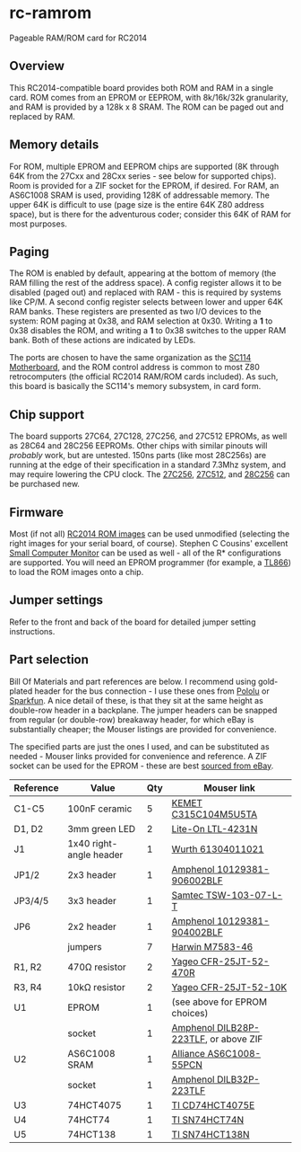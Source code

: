# rc-ramrom
 Pageable RAM/ROM card for RC2014

## Overview
This RC2014-compatible board provides both ROM and RAM in a single card. ROM comes from an EPROM or EEPROM, with 8k/16k/32k granularity, and RAM is provided by a 128k x 8 SRAM. The ROM can be paged out and replaced by RAM.

## Memory details
For ROM, multiple EPROM and EEPROM chips are supported (8K through 64K from the 27Cxx and 28Cxx series - see below for supported chips). Room is provided for a ZIF socket for the EPROM, if desired. For RAM, an AS6C1008 SRAM is used, providing 128K of addressable memory. The upper 64K is difficult to use (page size is the entire 64K Z80 address space), but is there for the adventurous coder; consider this 64K of RAM for most purposes.

## Paging
The ROM is enabled by default, appearing at the bottom of memory (the RAM filling the rest of the address space). A config register allows it to be disabled (paged out) and replaced with RAM - this is required by systems like CP/M. A second config register selects between lower and upper 64K RAM banks. These registers are presented as two I/O devices to the system: ROM paging at 0x38, and RAM selection at 0x30. Writing a **1** to 0x38 disables the ROM, and writing a **1** to 0x38 switches to the upper RAM bank. Both of these actions are indicated by LEDs.

The ports are chosen to have the same organization as the [SC114 Motherboard](https://smallcomputercentral.wordpress.com/sc114-documentation/), and the ROM control address is common to most Z80 retrocomputers (the official RC2014 RAM/ROM cards included). As such, this board is basically the SC114's memory subsystem, in card form. 

## Chip support
The board supports 27C64, 27C128, 27C256, and 27C512 EPROMs, as well as 28C64 and 28C256 EEPROMs. Other chips with similar pinouts will *probably* work, but are untested. 150ns parts (like most 28C256s) are running at the edge of their specification in a standard 7.3Mhz system, and may require lowering the CPU clock. The [27C256](https://www.mouser.com/ProductDetail/AT27C256R-70PU/), [27C512](https://www.mouser.com/ProductDetail/AT27C512R-70PU/), and [28C256](https://www.mouser.com/ProductDetail/AT28C256-15PU/) can be purchased new.

## Firmware
Most (if not all) [RC2014 ROM images](https://github.com/RC2014Z80/RC2014/tree/master/ROMs) can be used unmodified (selecting the right images for your serial board, of course). Stephen C Cousins' excellent [Small Computer Monitor](https://smallcomputercentral.wordpress.com/small-computer-monitor/) can be used as well - all of the R* configurations are supported. You will need an EPROM programmer (for example, a [TL866](https://www.ebay.com/sch/i.html?_nkw=tl866ii+plus)) to load the ROM images onto a chip.

## Jumper settings
Refer to the front and back of the board for detailed jumper setting instructions.

## Part selection
Bill Of Materials and part references are below. I recommend using gold-plated header for the bus connection - I use these ones from [Pololu](https://www.pololu.com/product/967) or [Sparkfun](https://www.sparkfun.com/products/553). A nice detail of these, is that they sit at the same height as double-row header in a backplane. The jumper headers can be snapped from regular (or double-row) breakaway header, for which eBay is substantially cheaper; the Mouser listings are provided for convenience.

The specified parts are just the ones I used, and can be substituted as needed - Mouser links provided for convenience and reference. A ZIF socket can be used for the EPROM - these are best [sourced from eBay](https://www.ebay.com/sch/i.html?_nkw=28+pin+zif+socket).

| Reference | Value | Qty | Mouser link |
| --------- | ----- | --- | ----------- |
| C1-C5 | 100nF ceramic | 5 | [KEMET C315C104M5U5TA](https://www.mouser.com/ProductDetail/C315C104M5U5TA7303) |
| D1, D2 | 3mm green LED | 2 | [Lite-On LTL-4231N](https://www.mouser.com/ProductDetail/LTL-4231N) |
| J1 | 1x40 right-angle header | 1 | [Wurth 61304011021](https://www.mouser.com/ProductDetail/61304011021) |
| JP1/2 | 2x3 header | 1 | [Amphenol 10129381-906002BLF](https://www.mouser.com/ProductDetail/10129381-906002BLF) |
| JP3/4/5 | 3x3 header | 1 | [Samtec TSW-103-07-L-T](https://www.mouser.com/ProductDetail/TSW-103-07-L-T) |
| JP6 | 2x2 header | 1 | [Amphenol 10129381-904002BLF](https://www.mouser.com/ProductDetail/10129381-904002BLF) |
| | jumpers | 7 | [Harwin M7583-46](https://www.mouser.com/ProductDetail/M7583-46)
| R1, R2 | 470Ω resistor | 2 | [Yageo CFR-25JT-52-470R](https://www.mouser.com/ProductDetail/CFR-25JT-52-470R) |
| R3, R4 | 10kΩ resistor | 2 | [Yageo CFR-25JT-52-10K](https://www.mouser.com/ProductDetail/CFR-25JT-52-10K) |
| U1 | EPROM | 1 | (see above for EPROM choices) |
| | socket | 1 | [Amphenol DILB28P-223TLF](https://www.mouser.com/ProductDetail/DILB28P-223TLF), or above ZIF |
| U2 | AS6C1008 SRAM | 1 | [Alliance AS6C1008-55PCN](https://www.mouser.com/ProductDetail/AS6C1008-55PCN) |
| | socket | 1 | [Amphenol DILB32P-223TLF](https://www.mouser.com/ProductDetail/DILB32P-223TLF) |
| U3 | 74HCT4075 | 1 | [TI CD74HCT4075E](https://www.mouser.com/ProductDetail/CD74HCT4075E) |
| U4 | 74HCT74 | 1 | [TI SN74HCT74N](https://www.mouser.com/ProductDetail/SN74HCT74N) |
| U5 | 74HCT138 | 1 | [TI SN74HCT138N](https://www.mouser.com/ProductDetail/SN74HCT138N) |